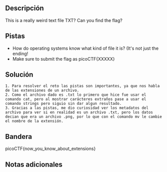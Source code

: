 
## Descripción

This is a really weird text file TXT? Can you find the flag?

## Pistas

-   How do operating systems know what kind of file it is? (It's not just the ending!
-   Make sure to submit the flag as picoCTF{XXXXX}

## Solución

```python()
1. Para resolver el reto las pistas son importantes, ya que nos habla de las extensiones de un archivo.
2. Como el archivo dado es .txt lo primero que hice fue usar el comando cat, pero al mostrar carácteres extraños pase a usar el comando strings pero siguio sin dar algun resultado.
3. Gracias a las pistas, me dio curiosidad ver los metadatos del archivo para ver si en realidad es un archivo .txt, pero los datos decian que era un archivo .png, por lo que con el comando mv le cambie el nombre de la extensión.
```

## Bandera

picoCTF{now_you_know_about_extensions}

## Notas adicionales